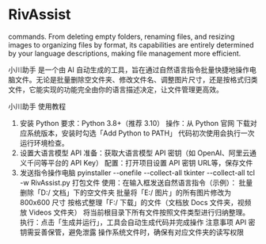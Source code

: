 # RivAssist
commands. From deleting empty folders, renaming files, and resizing images to organizing files by format, its capabilities are entirely determined by your language descriptions, making file management more efficient.

小川助手 是一个由 AI 自动生成的工具，旨在通过自然语言指令批量快捷地操作电脑文件。无论是批量删除空文件夹、修改文件名、调整图片尺寸，还是按格式归类文件，它能实现的功能完全由你的语言描述决定，让文件管理更高效。

小川助手 使用教程
1. 安装 Python
要求：Python 3.8+（推荐 3.10）
操作：从 Python 官网 下载对应系统版本，安装时勾选「Add Python to PATH」
代码初次使用会执行一次运行环境检查。
2. 设置大语言模型 API
准备：获取大语言模型 API 密钥（如 OpenAI、阿里云通义千问等平台的 API Key）
配置：打开项目设置 API 密钥 URL等，保存文件
3. 发送指令操作电脑
pyinstaller --onefile --collect-all tkinter --collect-all tcl -w RivAssist.py 打包文件
使用：在输入框发送自然语言指令（示例）：
批量删除「D:/ 文档」下的空文件夹
批量将「E:/ 图片」的所有图片修改为 800x600 尺寸
按格式整理「F:/ 下载」的文件（文档放 Docs 文件夹，视频放 Videos 文件夹）
将当前根目录下所有文件按照文件类型进行归纳整理。
执行：点击「生成并运行」，工具会自动生成代码并完成操作
注意事项
API 密钥需妥善保管，避免泄露
操作系统文件时，确保有对应文件夹的读写权限
